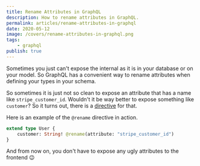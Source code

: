 ```yaml
---
title: Rename Attributes in GraphQL
description: How to rename attributes in GraphQL.
permalink: articles/rename-attributes-in-graphql
date: 2020-05-12
image: /covers/rename-attributes-in-graphql.png
tags:
    - graphql
publish: true
---
```


Sometimes you just can't expose the internal as it is in your database or on your model. So GraphQL has a convenient way to rename attributes when defining your types in your schema.

<!-- more -->

So sometimes it is just not so clean to expose an attribute that has a name like `stripe_customer_id`. Wouldn't it be way better to expose something like `customer`? So it turns out, there is a [directive](https://graphql.org/learn/queries/#directives) for that. 

Here is an example of the `@rename` directive in action.

```graphql
extend type User {
    customer: String! @rename(attribute: "stripe_customer_id")
}
```

And from now on, you don't have to expose any ugly attributes to the frontend 😉